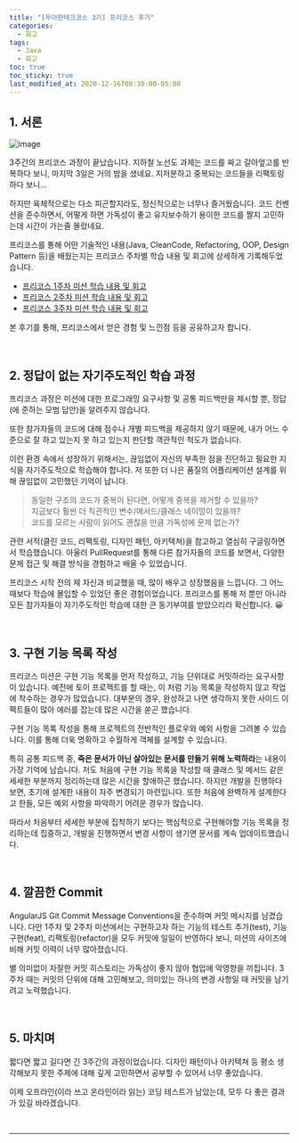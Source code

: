 ```yaml
---
title: "[우아한테크코스 3기] 프리코스 후기"
categories:
  - 회고
tags:
  - Java
  - 회고
toc: true
toc_sticky: true
last_modified_at: 2020-12-16T08:30:00-05:00
---
```


## 1. 서론

![image](https://user-images.githubusercontent.com/56240505/102237424-00425e00-3f38-11eb-8f80-a56697afc5fe.png)

3주간의 프리코스 과정이 끝났습니다. 지하철 노선도 과제는 코드를 짜고 갈아엎고를 반복하다 보니, 마지막 3일은 거의 밤을 샜네요. 지저분하고 중복되는 코드들을 리팩토링하다 보니...

하지만 육체적으로는 다소 피곤할지라도, 정신적으로는 너무나 즐거웠습니다. 코드 컨벤션을 준수하면서, 어떻게 하면 가독성이 좋고 유지보수하기 용이한 코드를 짤지 고민하는데 시간이 가는줄 몰랐네요.

프리코스를 통해 어떤 기술적인 내용(Java, CleanCode, Refactoring, OOP, Design Pattern 등)을 배웠는지는 프리코스 주차별 학습 내용 및 회고에 상세하게 기록해두었습니다.

* [프리코스 1주차 미션 학습 내용 및 회고](https://xlffm3.github.io/java/etc/Woowacourse_precourse_baseball/)
* [프리코스 2주차 미션 학습 내용 및 회고](https://xlffm3.github.io/java/etc/Woowacourse_precourse_racing/)
* [프리코스 3주차 미션 학습 내용 및 회고](https://xlffm3.github.io/java/etc/Woowacourse_precourse_subway/)

본 후기를 통해, 프리코스에서 얻은 경험 및 느낀점 등을 공유하고자 합니다.

<br>

## 2. 정답이 없는 자기주도적인 학습 과정

프리코스 과정은 미션에 대한 프로그래밍 요구사항 및 공통 피드백만을 제시할 뿐, 정답(에 준하는 모범 답안)을 알려주지 않습니다.

또한 참가자들의 코드에 대해 점수나 개별 피드백을 제공하지 않기 때문에, 내가 어느 수준으로 잘 하고 있는지 못 하고 있는지 판단할 객관적인 척도가 없습니다.

이런 환경 속에서 성장하기 위해서는, 끊임없이 자신의 부족한 점을 진단하고 필요한 지식을 자기주도적으로 학습해야 합니다. 저 또한 더 나은 품질의 어플리케이션 설계를 위해 끊임없이 고민했던 기억이 납니다.

> 동일한 구조의 코드가 중복이 된다면, 어떻게 중복을 제거할 수 있을까?<br>
지금보다 훨씬 더 직관적인 변수/메서드/클래스 네이밍이 있을까?<br>
코드를 모르는 사람이 읽어도 괜찮을 만큼 가독성에 문제 없는가?

관련 서적(클린 코드, 리팩토링, 디자인 패턴, 아키텍쳐)을 참고하고 열심히 구글링하면서 학습했습니다. 아울러 PullRequest를 통해 다른 참가자들의 코드를 보면서, 다양한 문제 접근 및 해결 방식을 경험하고 배울 수 있었습니다.

프리코스 시작 전의 제 자신과 비교했을 때, 많이 배우고 성장했음을 느낍니다. 그 어느 때보다 학습에 몰입할 수 있었던 좋은 경험이었습니다. 프리코스를 통해 저 뿐만 아니라 모든 참가자들이 자기주도적인 학습에 대한 큰 동기부여를 받았으리라 확신합니다. 😀

<br>

## 3. 구현 기능 목록 작성

프리코스 미션은 구현 기능 목록을 먼저 작성하고, 기능 단위대로 커밋하라는 요구사항이 있습니다. 예전에 토이 프로젝트를 할 때는, 이 처럼 기능 목록을 작성하지 않고 작업에 착수하는 경우가 많았습니다. 대부분의 경우, 완성하고 나면 생각하지 못한 사이드 이펙트들이 많아 에러를 잡는데 많은 시간을 쏟곤 했습니다.

구현 기능 목록 작성을 통해 프로젝트의 전반적인 플로우와 예외 사항을 그려볼 수 있습니다. 이를 통해 더욱 명확하고 수월하게 객체를 설계할 수 있습니다.

특히 공통 피드백 중, **죽은 문서가 아닌 살아있는 문서를 만들기 위해 노력하라**는 내용이 가장 기억에 남습니다. 저도 처음에 구현 기능 목록을 작성할 때 클래스 및 메서드 같은 세세한 부분까지 정리하는데 많은 시간을 할애하곤 했습니다. 하지만 개발을 진행하다 보면, 초기에 설계한 내용이 자주 변경되기 마련입니다. 또한 처음에 완벽하게 설계한다고 한들, 모든 예외 사항을 파악하기 어려운 경우가 많습니다.

따라서 처음부터 세세한 부분에 집착하기 보다는 핵심적으로 구현해야할 기능 목록을 정리하는데 집중하고, 개발을 진행하면서 변경 사항이 생기면 문서를 계속 업데이트했습니다.

<br>

## 4. 깔끔한 Commit

AngularJS Git Commit Message Conventions을 준수하며 커밋 메시지를 남겼습니다. 다만 1주차 및 2주차 미션에서는 구현하고자 하는 기능의 테스트 추가(test), 기능 구현(feat), 리팩토링(refactor)을 모두 커밋에 일일이 반영하다 보니, 미션의 사이즈에 비해 커밋 이력이 너무 많아졌습니다.

별 의미없이 자잘한 커밋 히스토리는 가독성이 좋지 않아 협업에 악영향을 끼칩니다. 3주차 때는 커밋의 단위에 대해 고민해보고, 의미있는 하나의 변경 사항일 때 커밋을 남기려고 노력했습니다.

<br>

## 5. 마치며

짧다면 짧고 길다면 긴 3주간의 과정이었습니다. 디자인 패턴이나 아키텍쳐 등 평소 생각해보지 못한 주제에 대해 깊게 고민하면서 공부할 수 있어서 너무 좋았습니다.

이제 오프라인(이라 쓰고 온라인이라 읽는) 코딩 테스트가 남았는데, 모두 다 좋은 결과가 있길 바라겠습니다.

<br>

---
